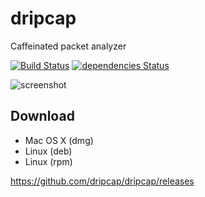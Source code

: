 # dripcap

Caffeinated packet analyzer

[![Build Status](https://travis-ci.org/dripcap/dripcap.svg?branch=master)](https://travis-ci.org/dripcap/dripcap)
[![dependencies Status](https://david-dm.org/dripcap/dripcap/status.svg)](https://david-dm.org/dripcap/dripcap)

![screenshot](https://github.com/h2so5/dripcap/blob/master/images/screenshot.png)

## Download

- Mac OS X (dmg)
- Linux (deb)
- Linux (rpm)

https://github.com/dripcap/dripcap/releases
